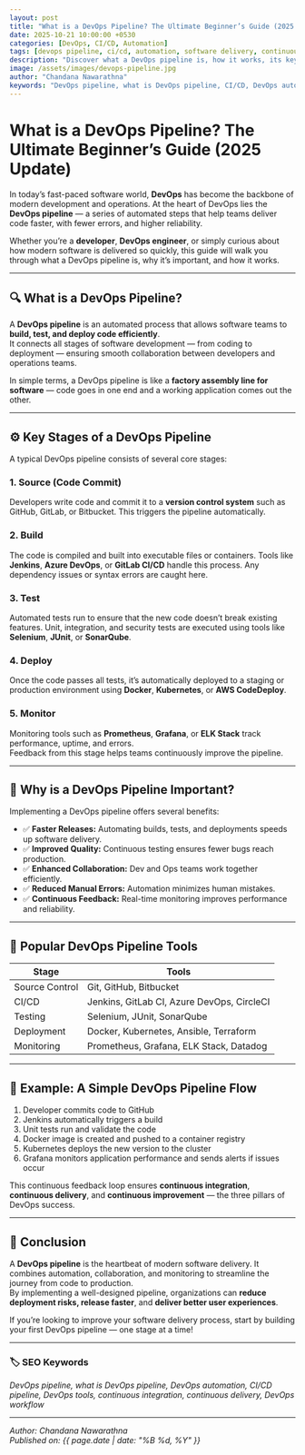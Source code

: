 ```yaml
---
layout: post
title: "What is a DevOps Pipeline? The Ultimate Beginner’s Guide (2025 Update)"
date: 2025-10-21 10:00:00 +0530
categories: [DevOps, CI/CD, Automation]
tags: [devops pipeline, ci/cd, automation, software delivery, continuous integration, continuous deployment]
description: "Discover what a DevOps pipeline is, how it works, its key stages, and why it’s the foundation of faster, smarter software delivery in 2025."
image: /assets/images/devops-pipeline.jpg
author: "Chandana Nawarathna"
keywords: "DevOps pipeline, what is DevOps pipeline, CI/CD, DevOps automation, continuous integration, DevOps tools, DevOps workflow"
---
```


# **What is a DevOps Pipeline? The Ultimate Beginner’s Guide (2025 Update)**

In today’s fast-paced software world, **DevOps** has become the backbone of modern development and operations. At the heart of DevOps lies the **DevOps pipeline** — a series of automated steps that help teams deliver code faster, with fewer errors, and higher reliability.

Whether you’re a **developer**, **DevOps engineer**, or simply curious about how modern software is delivered so quickly, this guide will walk you through what a DevOps pipeline is, why it’s important, and how it works.

---

## 🔍 **What is a DevOps Pipeline?**

A **DevOps pipeline** is an automated process that allows software teams to **build, test, and deploy code efficiently**.  
It connects all stages of software development — from coding to deployment — ensuring smooth collaboration between developers and operations teams.  

In simple terms, a DevOps pipeline is like a **factory assembly line for software** — code goes in one end and a working application comes out the other.

---

## ⚙️ **Key Stages of a DevOps Pipeline**

A typical DevOps pipeline consists of several core stages:

### 1. **Source (Code Commit)**
Developers write code and commit it to a **version control system** such as GitHub, GitLab, or Bitbucket. This triggers the pipeline automatically.

### 2. **Build**
The code is compiled and built into executable files or containers. Tools like **Jenkins**, **Azure DevOps**, or **GitLab CI/CD** handle this process. Any dependency issues or syntax errors are caught here.

### 3. **Test**
Automated tests run to ensure that the new code doesn’t break existing features. Unit, integration, and security tests are executed using tools like **Selenium**, **JUnit**, or **SonarQube**.

### 4. **Deploy**
Once the code passes all tests, it’s automatically deployed to a staging or production environment using **Docker**, **Kubernetes**, or **AWS CodeDeploy**.

### 5. **Monitor**
Monitoring tools such as **Prometheus**, **Grafana**, or **ELK Stack** track performance, uptime, and errors.  
Feedback from this stage helps teams continuously improve the pipeline.

---

## 🚀 **Why is a DevOps Pipeline Important?**

Implementing a DevOps pipeline offers several benefits:

- ✅ **Faster Releases:** Automating builds, tests, and deployments speeds up software delivery.  
- ✅ **Improved Quality:** Continuous testing ensures fewer bugs reach production.  
- ✅ **Enhanced Collaboration:** Dev and Ops teams work together efficiently.  
- ✅ **Reduced Manual Errors:** Automation minimizes human mistakes.  
- ✅ **Continuous Feedback:** Real-time monitoring improves performance and reliability.

---

## 🧰 **Popular DevOps Pipeline Tools**

| **Stage** | **Tools** |
|------------|------------|
| Source Control | Git, GitHub, Bitbucket |
| CI/CD | Jenkins, GitLab CI, Azure DevOps, CircleCI |
| Testing | Selenium, JUnit, SonarQube |
| Deployment | Docker, Kubernetes, Ansible, Terraform |
| Monitoring | Prometheus, Grafana, ELK Stack, Datadog |

---

## 🧩 **Example: A Simple DevOps Pipeline Flow**

1. Developer commits code to GitHub  
2. Jenkins automatically triggers a build  
3. Unit tests run and validate the code  
4. Docker image is created and pushed to a container registry  
5. Kubernetes deploys the new version to the cluster  
6. Grafana monitors application performance and sends alerts if issues occur  

This continuous feedback loop ensures **continuous integration**, **continuous delivery**, and **continuous improvement** — the three pillars of DevOps success.

---

## 🌟 **Conclusion**

A **DevOps pipeline** is the heartbeat of modern software delivery. It combines automation, collaboration, and monitoring to streamline the journey from code to production.  
By implementing a well-designed pipeline, organizations can **reduce deployment risks, release faster**, and **deliver better user experiences**.

If you’re looking to improve your software delivery process, start by building your first DevOps pipeline — one stage at a time!

---

### 🏷️ **SEO Keywords**
*DevOps pipeline, what is DevOps pipeline, DevOps automation, CI/CD pipeline, DevOps tools, continuous integration, continuous delivery, DevOps workflow*

---

*Author: Chandana Nawarathna*  
*Published on: {{ page.date | date: "%B %d, %Y" }}*
